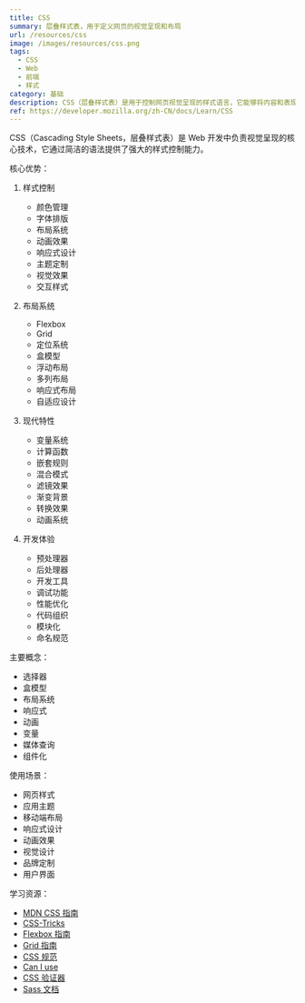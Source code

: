 ```yaml
---
title: CSS
summary: 层叠样式表，用于定义网页的视觉呈现和布局
url: /resources/css
image: /images/resources/css.png
tags:
  - CSS
  - Web
  - 前端
  - 样式
category: 基础
description: CSS（层叠样式表）是用于控制网页视觉呈现的样式语言，它能够将内容和表现分离，提供强大的布局和样式控制能力。
ref: https://developer.mozilla.org/zh-CN/docs/Learn/CSS
---
```


CSS（Cascading Style Sheets，层叠样式表）是 Web 开发中负责视觉呈现的核心技术，它通过简洁的语法提供了强大的样式控制能力。

核心优势：

1. 样式控制
   - 颜色管理
   - 字体排版
   - 布局系统
   - 动画效果
   - 响应式设计
   - 主题定制
   - 视觉效果
   - 交互样式

2. 布局系统
   - Flexbox
   - Grid
   - 定位系统
   - 盒模型
   - 浮动布局
   - 多列布局
   - 响应式布局
   - 自适应设计

3. 现代特性
   - 变量系统
   - 计算函数
   - 嵌套规则
   - 混合模式
   - 滤镜效果
   - 渐变背景
   - 转换效果
   - 动画系统

4. 开发体验
   - 预处理器
   - 后处理器
   - 开发工具
   - 调试功能
   - 性能优化
   - 代码组织
   - 模块化
   - 命名规范

主要概念：
- 选择器
- 盒模型
- 布局系统
- 响应式
- 动画
- 变量
- 媒体查询
- 组件化

使用场景：
- 网页样式
- 应用主题
- 移动端布局
- 响应式设计
- 动画效果
- 视觉设计
- 品牌定制
- 用户界面

学习资源：
- [MDN CSS 指南](https://developer.mozilla.org/zh-CN/docs/Learn/CSS)
- [CSS-Tricks](https://css-tricks.com/)
- [Flexbox 指南](https://css-tricks.com/snippets/css/a-guide-to-flexbox/)
- [Grid 指南](https://css-tricks.com/snippets/css/complete-guide-grid/)
- [CSS 规范](https://www.w3.org/Style/CSS/)
- [Can I use](https://caniuse.com/)
- [CSS 验证器](https://jigsaw.w3.org/css-validator/)
- [Sass 文档](https://sass-lang.com/documentation)
